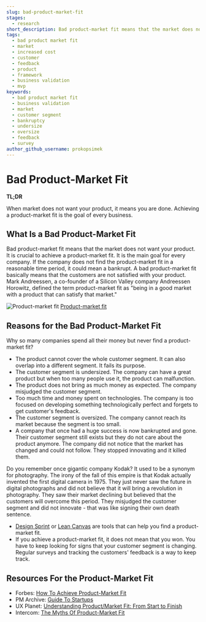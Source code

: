 ```yaml
---
slug: bad-product-market-fit
stages:
  - research
short_description: Bad product-market fit means that the market does not want your product. Products the market does not want waste not only money but also the team members' time.
tags:
  - bad product market fit
  - market
  - increased cost
  - customer
  - feedback
  - product
  - framework
  - business validation
  - mvp
keywords:
  - bad product market fit
  - business validation
  - market
  - customer segment
  - bankruptcy
  - undersize
  - oversize
  - feedback
  - survey
author_github_username: prokopsimek
---
```


# Bad Product-Market Fit

**TL;DR**

When market does not want your product, it means you are done. Achieving a product-market fit is the goal of every business.

## What Is a Bad Product-Market Fit

Bad product-market fit means that the market does not want your product. It is crucial to achieve a product-market fit. It is the main goal for every company. If the company does not find the product-market fit in a reasonable time period, it could mean a bankrupt. A bad product-market fit basically means that the customers are not satisfied with your product. Mark Andreessen, a co-founder of a Silicon Valley company Andreessen Horowitz, defined the term product-market fit as "being in a good market with a product that can satisfy that market."

![Product-market fit](/files/product_market.jpg)
[Product-market fit](https://openviewpartners.com/blog/from-product-market-fit-to-product-market-price-fit/)

## Reasons for the Bad Product-Market Fit

Why so many companies spend all their money but never find a product-market fit?

- The product cannot cover the whole customer segment. It can also overlap into a different segment. It fails its purpose.
- The customer segment is undersized. The company can have a great product but when too many people use it, the product can malfunction.
- The product does not bring as much money as expected. The company misjudged the customer segment.
- Too much time and money spent on technologies. The company is too focused on developing something technologically perfect and forgets to get customer's feedback.
- The customer segment is oversized. The company cannot reach its market because the segment is too small.
- A company that once had a huge success is now bankrupted and gone. Their customer segment still exists but they do not care about the product anymore. The company did not notice that the market has changed and could not follow. They stopped innovating and it killed them.

Do you remember once gigantic company Kodak? It used to be a synonym for photography. The irony of the fall of this empire is that Kodak actually invented the first digital camera in 1975. They just never saw the future in digital photographs and did not believe that it will bring a revolution in photography. They saw their market declining but believed that the customers will overcome this period. They misjudged the customer segment and did not innovate - that was like signing their own death sentence.

- [Design Sprint](/practices/design-sprint) or [Lean Canvas](/practices/lean-canvas) are tools that can help you find a product-market fit.
- If you achieve a product-market fit, it does not mean that you won. You have to keep looking for signs that your customer segment is changing. Regular surveys and tracking the customers' feedback is a way to keep track.

## Resources For the Product-Market Fit

- Forbes: [How To Achieve Product-Market Fit](https://www.forbes.com/sites/hayleyleibson/2018/01/18/how-to-achieve-product-market-fit/#5f8e539a476b)
- PM Archive: [Guide To Startups](https://pmarchive.com/guide_to_startups_part4.html)
- UX Planet: [Understanding Product/Market Fit: From Start to Finish](https://uxplanet.org/understanding-product-market-fit-from-start-to-finish-596a4653814)
- Intercom: [The Myths Of Product-Market Fit](https://www.intercom.com/blog/podcasts/the-myths-of-product-market-fit/)

